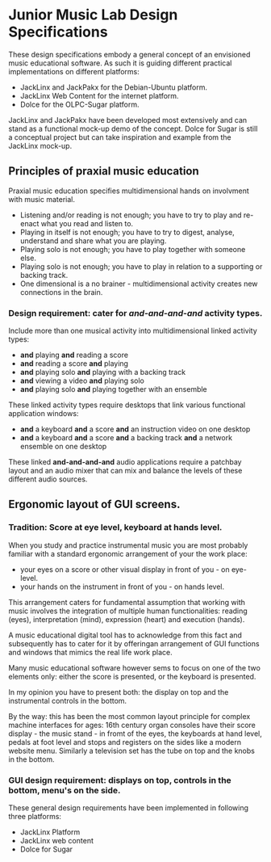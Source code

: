 # Junior Music Lab Design Specifications

These design specifications embody a general concept of an envisioned  music educational software. As such it is guiding different practical implementations on different platforms:

- JackLinx and JackPakx for the Debian-Ubuntu platform.
- JackLinx Web Content for the internet platform.
- Dolce for the OLPC-Sugar platform.

JackLinx and JackPakx have been developed most extensively and can stand as a functional mock-up demo of the concept. Dolce for Sugar is still a conceptual project but can take inspiration and example from the JackLinx mock-up.

## Principles of praxial music education

Praxial music education specifies multidimensional hands on involvment with music material. 
- Listening and/or reading is not enough; you have to try to play and re-enact what you read and listen to.
- Playing in itself is not enough; you have to try to digest, analyse, understand and share what you are playing.
- Playing solo is not enough; you have to play together with someone else.
- Playing solo is not enough; you have to play in relation to a supporting or backing track.
- One dimensional is a no brainer - multidimensional activity creates new connections in the brain.

### Design requirement: cater for *and-and-and-and* activity types.

Include more than one musical activity into multidimensional linked activity types:
- **and** playing **and** reading a score
- **and** reading a score **and** playing
- **and** playing solo **and** playing with a backing track
- **and** viewing a video **and** playing solo
- **and** playing solo **and** playing together with an ensemble

These linked activity types require desktops that link various functional application windows:
- **and** a keyboard **and** a score **and** an instruction video on one desktop
- **and** a keyboard **and** a score **and** a backing track **and** a network ensemble on one desktop

These linked **and-and-and-and** audio applications require a patchbay layout and an audio mixer that can mix and balance the levels of these different audio sources.

## Ergonomic layout of GUI screens. 

### Tradition: Score at eye level, keyboard at hands level.

When you study and practice instrumental music you are most probably familiar with a standard ergonomic arrangement of your the work place:
- your eyes on a score or other visual display in front of you - on eye-level.
- your hands on the instrument in front of you - on hands level.

This arrangement caters for fundamental assumption that working with music involves the integration of multiple human functionalities: reading (eyes), interpretation (mind), expression (heart) and execution (hands).

A music educational digital tool has to acknowledge from this fact and subsequently has to cater for it by offeringan arrangement of GUI functions and windows that mimics the real life work place. 

Many music educational software however sems to focus on one of the two elements only: either the score is presented, or the keyboard is presented.

In my opinion you have to present both: the display on top and the instrumental controls in the bottom.

By the way: this has been the most common layout principle for complex machine interfaces for ages: 16th century organ consoles have their score display - the music stand - in fromt of the eyes, the keyboards at hand level, pedals at foot level and stops and registers on the sides like a modern website menu. Similarly a television set has the tube on top and the knobs in the bottom.

### GUI design requirement: displays on top, controls in the bottom, menu's on the side.

These general design requirements have been implemented in following three platforms:

- JackLinx Platform
- JackLinx web content
- Dolce for Sugar










